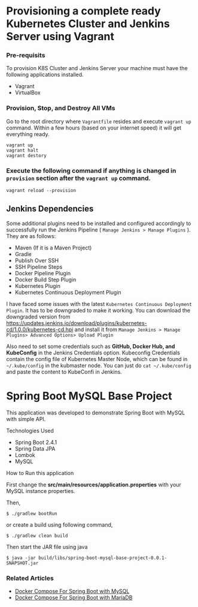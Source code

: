 # Provisioning a complete ready Kubernetes Cluster and Jenkins Server using Vagrant

### Pre-requisits
To provision K8S Cluster and Jenkins Server your machine must have the following applications installed.
- Vagrant
- VirtualBox

### Provision, Stop, and Destroy All VMs
Go to the root directory where `Vagrantfile` resides and execute `vagrant up` command. Within a few hours (based on your internet speed) it will get everything ready.
```
vagrant up
vagrant halt
vagrant destory
```

### Execute the following command if anything is changed in `provision` section after the `vagrant up` command.
```
vagrant reload --provision
```


## Jenkins Dependencies
Some additional plugins need to be installed and configured accordingly to successfully run the Jenkins Pipeline ( `Manage Jenkins > Manage Plugins` ). They are as follows:
- Maven (If it is a Maven Project)
- Gradle
- Publish Over SSH
- SSH Pipeline Steps
- Docker Pipeline Plugin
- Docker Build Step Plugin
- Kubernetes Plugin
- Kubernetes Continuous Deployment Plugin

I have faced some issues with the latest `Kubernetes Continuous Deployment Plugin`. It has to be downgraded to make it working. You can download the downgraded version from https://updates.jenkins.io/download/plugins/kubernetes-cd/1.0.0/kubernetes-cd.hpi and install it from `Manage Jenkins > Manage Plugins> Advanced Options> Upload Plugin`

Also need to set some credentials such as **GitHub, Docker Hub, and KubeConfig** in the Jenkins Credentials option. Kubeconfig Credentials contain the config file of Kubernetes Master Node, which can be found in `~/.kube/config` in the kubmaster node. You can just do `cat ~/.kube/config` and paste the content to KubeConfi in Jenkins. 


# Spring Boot MySQL Base Project

This application was developed to demonstrate Spring Boot with MySQL with simple API.

Technologies Used

- Spring Boot 2.4.1
- Spring Data JPA
- Lombok
- MySQL

How to Run this application

First change the **src/main/resources/application.properties** with your MySQL instance properties.

Then,

```shell
$ ./gradlew bootRun
```

or create a build using following command,

```shell
$ ./gradlew clean build
```

Then start the JAR file using java

```shell
$ java -jar build/libs/spring-boot-mysql-base-project-0.0.1-SNAPSHOT.jar
```

### Related Articles

- [Docker Compose For Spring Boot with MySQL](https://javatodev.com/docker-compose-for-spring-boot-with-mysql/)
- [Docker Compose For Spring Boot with MariaDB](https://javatodev.com/docker-compose-for-spring-boot-with-mariadb/)
